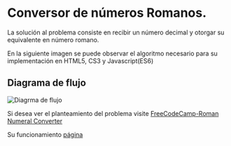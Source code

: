 # Conversor de números Romanos.

La solución al problema consiste en recibir un número decimal y otorgar su
equivalente en número romano.

En la siguiente imagen se puede observar el algoritmo necesario para su
implementación en HTML5, CS3 y Javascript(ES6)

## Diagrama de flujo
![Diagrma de flujo](https://github.com/AndersonDGueC/conver_numb_roman1/blob/master/imaArch_roman/num_roman.png)

Si desea ver el planteamiento del problema visite [FreeCodeCamp-Roman Numeral Converter](https://www.freecodecamp.org/learn/javascript-algorithms-and-data-structures/javascript-algorithms-and-data-structures-projects/roman-numeral-converter)

Su funcionamiento [página]( https://andersondguec.github.io/conver_numb_roman1/)
